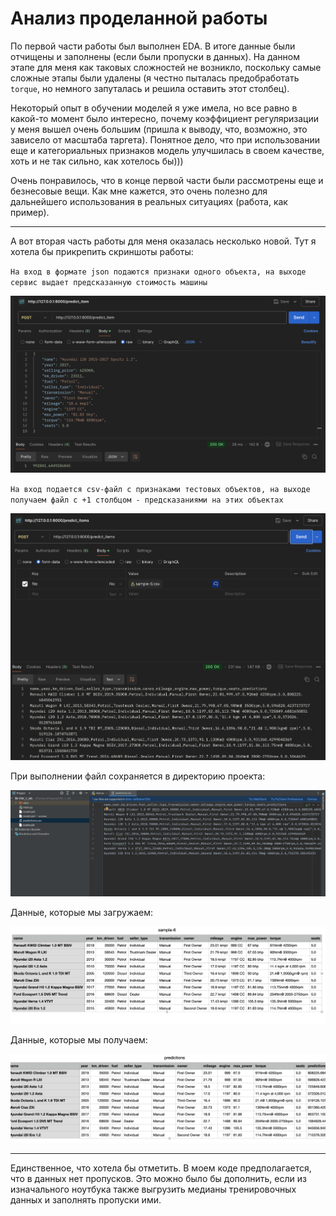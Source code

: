 # Анализ проделанной работы
По первой части работы был выполнен EDA. В итоге данные были отчищены и заполнены (если были пропуски в данных). На данном этапе для меня как таковых сложностей не возникло, поскольку самые сложные этапы были удалены (я честно пыталась предобработать `torque`, но немного запуталась и решила оставить этот столбец).

Некоторый опыт в обучении моделей я уже имела, но все равно в какой-то момент было интересно, почему коэффициент регуляризации у меня вышел очень большим (пришла к выводу, что, возможно, это зависело от масштаба таргета). Понятное дело, что при использовании еще и категориальных признаков модель улучшилась в своем качестве, хоть и не так сильно, как хотелось бы)))

Очень понравилось, что в конце первой части были рассмотрены еще и безнесовые вещи. Как мне кажется, это очень полезно для дальнейшего использования в реальных ситуациях (работа, как пример).

---

А вот вторая часть работы для меня оказалась несколько новой. Тут я хотела бы прикрепить скриншоты работы:

`На вход в формате json подаются признаки одного объекта, на выходе сервис выдает предсказанную стоимость машины`

![Описание изображения](/img/1.png)

`На вход подается csv-файл с признаками тестовых объектов, на выходе получаем файл с +1 столбцом - предсказаниями на этих объектах`

![Описание изображения](/img/2.png)

При выполнении файл сохраняется в директорию проекта:

![Описание изображения](/img/3.png)

Данные, которые мы загружаем:

![Описание изображения](/img/4.png)

Данные, которые мы получаем:

![Описание изображения](/img/5.png)

---

Единственное, что хотела бы отметить. В моем коде предполагается, что в данных нет пропусков. Это можно было бы дополнить, если из изначального ноутбука также выгрузить медианы тренировочных данных и заполнять пропуски ими.
